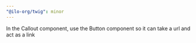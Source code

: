 ```yaml
---
"@ilo-org/twig": minor
---
```


In the Callout component, use the Button component so it can take a url and act as a link

